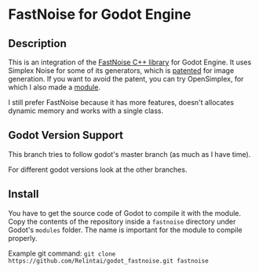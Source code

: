 # FastNoise for Godot Engine

## Description

This is an integration of the [FastNoise C++ library](https://github.com/Auburns/FastNoise) for Godot Engine.
It uses Simplex Noise for some of its generators, which is [patented](https://www.google.com/patents/US6867776) for image generation.
If you want to avoid the patent, you can try OpenSimplex, for which I also made a [module](https://github.com/Zylann/godot_opensimplex).

I still prefer FastNoise because it has more features, doesn't allocates dynamic memory and works with a single class.

## Godot Version Support

This branch tries to follow godot's master branch (as much as I have time).

For different godot versions look at the other branches.

## Install

You have to get the source code of Godot to compile it with the module. Copy the contents of the repository inside a `fastnoise`  directory under Godot's `modules` folder. The name is important for the module to compile properly.

Example git command: `git clone https://github.com/Relintai/godot_fastnoise.git fastnoise`
